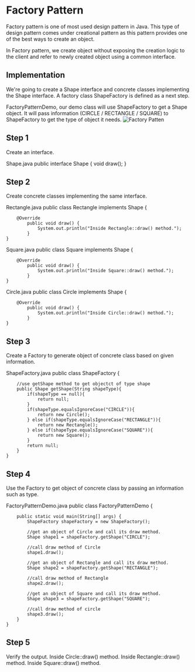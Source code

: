 Factory Pattern
===============

Factory pattern is one of most used design pattern in Java. This type of design pattern comes under creational pattern as this pattern provides one of the best ways to create an object.

In Factory pattern, we create object without exposing the creation logic to the client and refer to newly created object using a common interface.

Implementation
--------------
We're going to create a Shape interface and concrete classes implementing the Shape interface. A factory class ShapeFactory is defined as a next step.

FactoryPatternDemo, our demo class will use ShapeFactory to get a Shape object. It will pass information (CIRCLE / RECTANGLE / SQUARE) to ShapeFactory to get the type of object it needs.
![Factory Patten](/src/factory_pattern_uml_diagram.jpg "Factory Pattern")

Step 1
------
Create an interface.

Shape.java
	public interface Shape {
		   void draw();
	}

Step 2
------
Create concrete classes implementing the same interface.

Rectangle.java
	public class Rectangle implements Shape {
	
		@Override
			public void draw() {
				System.out.println("Inside Rectangle::draw() method.");
			}
	}

Square.java
	public class Square implements Shape {
	
		@Override
			public void draw() {
				System.out.println("Inside Square::draw() method.");
			}
	}

Circle.java
	public class Circle implements Shape {
	
		@Override
			public void draw() {
				System.out.println("Inside Circle::draw() method.");
			}
	}

Step 3
------
Create a Factory to generate object of concrete class based on given information.

ShapeFactory.java
	public class ShapeFactory {
	
		//use getShape method to get objectct of type shape 
		public Shape getShape(String shapeType){
			if(shapeType == null){
				return null;
			}
			if(shapeType.equalsIgnoreCase("CIRCLE")){
				return new Circle();
			} else if(shapeType.equalsIgnoreCase("RECTANGLE")){
				return new Rectangle();
			} else if(shapeType.equalsIgnoreCase("SQUARE")){
				return new Square();
			}
			return null;
		}
	}

Step 4
------
Use the Factory to get object of concrete class by passing an information such as type.

FactoryPatternDemo.java
	public class FactoryPatternDemo {
	
		public static void main(String[] args) {
			ShapeFactory shapeFactory = new ShapeFactory();
	
			//get an object of Circle and call its draw method.
			Shape shape1 = shapeFactory.getShape("CIRCLE");
	
			//call draw method of Circle
			shape1.draw();
	
			//get an object of Rectangle and call its draw method.
			Shape shape2 = shapeFactory.getShape("RECTANGLE");
	
			//call draw method of Rectangle
			shape2.draw();
	
			//get an object of Square and call its draw method.
			Shape shape3 = shapeFactory.getShape("SQUARE");
	
			//call draw method of circle
			shape3.draw();
		}
	}

Step 5
------
Verify the output.
	Inside Circle::draw() method.
	Inside Rectangle::draw() method.
	Inside Square::draw() method.
